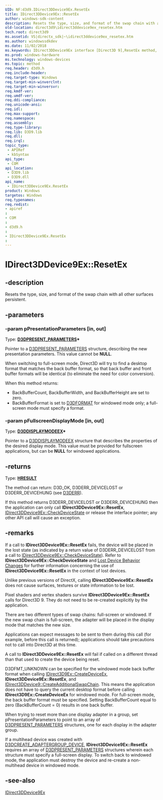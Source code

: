 ```yaml
---
UID: NF:d3d9.IDirect3DDevice9Ex.ResetEx
title: IDirect3DDevice9Ex::ResetEx
author: windows-sdk-content
description: Resets the type, size, and format of the swap chain with all other surfaces persistent.
old-location: direct3d9\idirect3ddevice9ex_resetex.htm
tech.root: direct3d9
ms.assetid: VS|directx_sdk|~\idirect3ddevice9ex_resetex.htm
ms.author: windowssdkdev
ms.date: 11/02/2018
ms.keywords: IDirect3DDevice9Ex interface [Direct3D 9],ResetEx method, IDirect3DDevice9Ex.ResetEx, IDirect3DDevice9Ex::ResetEx, ResetEx, ResetEx method [Direct3D 9], ResetEx method [Direct3D 9],IDirect3DDevice9Ex interface, a1ff1bc9-55df-22e8-e64e-5ba6de2759f4, d3d9/IDirect3DDevice9Ex::ResetEx, direct3d9.idirect3ddevice9ex_resetex
ms.prod: windows-hardware
ms.technology: windows-devices
ms.topic: method
req.header: d3d9.h
req.include-header: 
req.target-type: Windows
req.target-min-winverclnt: 
req.target-min-winversvr: 
req.kmdf-ver: 
req.umdf-ver: 
req.ddi-compliance: 
req.unicode-ansi: 
req.idl: 
req.max-support: 
req.namespace: 
req.assembly: 
req.type-library: 
req.lib: D3D9.lib
req.dll: 
req.irql: 
topic_type:
 - APIRef
 - kbSyntax
api_type:
 - COM
api_location:
 - D3D9.lib
 - D3D9.dll
api_name:
 - IDirect3DDevice9Ex.ResetEx
product: Windows
targetos: Windows
req.typenames: 
req.redist: 
- apiref
: 
- COM
: 
- d3d9.h
: 
- IDirect3DDevice9Ex.ResetEx
: 
---
```


# IDirect3DDevice9Ex::ResetEx


## -description


Resets the type, size, and format of the swap chain with all other surfaces persistent.


## -parameters




### -param pPresentationParameters [in, out]

Type: <b><a href="https://msdn.microsoft.com/en-us/library/Bb172588(v=VS.85).aspx">D3DPRESENT_PARAMETERS</a>*</b>

Pointer to a <a href="https://msdn.microsoft.com/en-us/library/Bb172588(v=VS.85).aspx">D3DPRESENT_PARAMETERS</a> structure, describing the new presentation parameters. This value cannot be <b>NULL</b>. 
    


When switching to full-screen mode, Direct3D will try to find a desktop format that matches the back buffer format, so that back buffer and front buffer formats will be identical (to eliminate the need for color conversion).

When this method returns:

<ul>
<li>BackBufferCount, BackBufferWidth, and BackBufferHeight are set to zero.</li>
<li>BackBufferFormat is set to <a href="https://msdn.microsoft.com/en-us/library/Bb172558(v=VS.85).aspx">D3DFORMAT</a> for windowed mode only; a full-screen mode must specify a format.</li>
</ul>

### -param pFullscreenDisplayMode [in, out]

Type: <b><a href="https://msdn.microsoft.com/en-us/library/Bb172549(v=VS.85).aspx">D3DDISPLAYMODEEX</a>*</b>

Pointer to a <a href="https://msdn.microsoft.com/en-us/library/Bb172549(v=VS.85).aspx">D3DDISPLAYMODEEX</a> structure that describes the properties of the desired display mode. This value must be provided for fullscreen applications, but can be <b>NULL</b> for windowed applications.
		


## -returns



Type: <b><a href="https://msdn.microsoft.com/en-us/library/Hh437604(v=VS.85).aspx">HRESULT</a></b>

The method can return: D3D_OK, D3DERR_DEVICELOST or D3DERR_DEVICEHUNG (see <a href="https://msdn.microsoft.com/en-us/library/Bb172554(v=VS.85).aspx">D3DERR</a>).



If this method returns D3DERR_DEVICELOST or D3DERR_DEVICEHUNG then the application can only call <b>IDirect3DDevice9Ex::ResetEx</b>, <a href="https://msdn.microsoft.com/en-us/library/Bb174338(v=VS.85).aspx">IDirect3DDevice9Ex::CheckDeviceState</a> or release the interface pointer; any other API call will cause an exception.




## -remarks



If a call to <b>IDirect3DDevice9Ex::ResetEx</b> fails, the device will be placed in the lost state (as indicated by a return value of D3DERR_DEVICELOST from a call to <a href="https://msdn.microsoft.com/en-us/library/Bb174338(v=VS.85).aspx">IDirect3DDevice9Ex::CheckDeviceState</a>). Refer to <b>IDirect3DDevice9Ex::CheckDeviceState</b> and <a href="https://msdn.microsoft.com/en-us/library/Bb219800(v=VS.85).aspx">Lost Device Behavior Changes</a> for further information concerning the use of <b>IDirect3DDevice9Ex::ResetEx</b> in the context of lost devices.

Unlike previous versions of DirectX, calling <b>IDirect3DDevice9Ex::ResetEx</b> does not cause surfaces, textures or state information to be lost.

Pixel shaders and vertex shaders survive <b>IDirect3DDevice9Ex::ResetEx</b> calls for Direct3D 9. They do not need to be re-created explicitly by the application.

There are two different types of swap chains: full-screen or windowed. If the new swap chain is full-screen, the adapter will be placed in the display mode that matches the new size.

Applications can expect messages to be sent to them during this call (for example, before this call is returned); applications should take precautions not to call into Direct3D at this time.

A call to <b>IDirect3DDevice9Ex::ResetEx</b> will fail if called on a different thread than that used to create the device being reset.

D3DFMT_UNKNOWN can be specified for the windowed mode back buffer format when calling <a href="https://msdn.microsoft.com/en-us/library/Bb174302(v=VS.85).aspx">IDirect3D9Ex::CreateDeviceEx</a>, <b>IDirect3DDevice9Ex::ResetEx</b>, and <a href="https://msdn.microsoft.com/en-us/library/Bb174354(v=VS.85).aspx">IDirect3DDevice9::CreateAdditionalSwapChain</a>. This means the application does not have to query the current desktop format before calling <b>IDirect3D9Ex::CreateDeviceEx</b> for windowed mode. For full-screen mode, the back buffer format must be specified. Setting BackBufferCount equal to zero (BackBufferCount = 0) results in one back buffer.

When trying to reset more than one display adapter in a group, set pPresentationParameters to point to an array of <a href="https://msdn.microsoft.com/en-us/library/Bb172588(v=VS.85).aspx">D3DPRESENT_PARAMETERS</a> structures, one for each display in the adapter group.

If a multihead device was created with <a href="https://msdn.microsoft.com/en-us/library/Bb172527(v=VS.85).aspx">D3DCREATE_ADAPTERGROUP_DEVICE</a>, <b>IDirect3DDevice9Ex::ResetEx</b> requires an array of <a href="https://msdn.microsoft.com/en-us/library/Bb172588(v=VS.85).aspx">D3DPRESENT_PARAMETERS</a> structures wherein each structure must specify a full-screen display. To switch back to windowed mode, the application must destroy the device and re-create a non-multihead device in windowed mode.




## -see-also




<a href="https://msdn.microsoft.com/en-us/library/Bb174337(v=VS.85).aspx">IDirect3DDevice9Ex</a>
 

 

